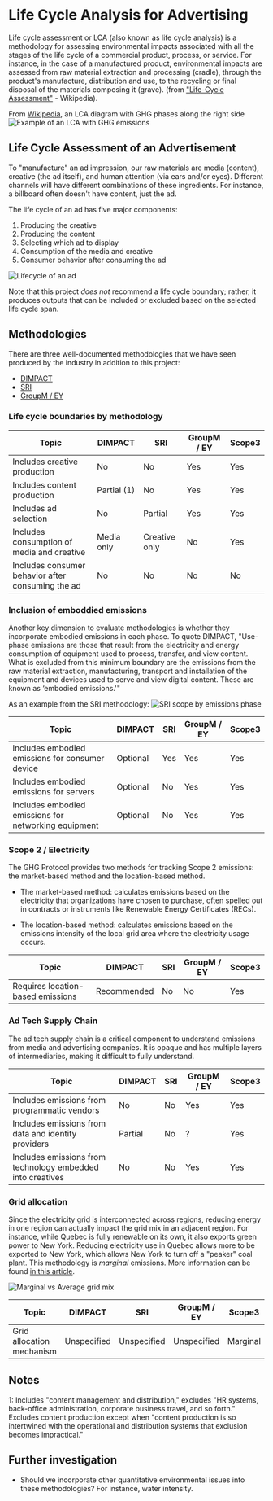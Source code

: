 # Life Cycle Analysis for Advertising

Life cycle assessment or LCA (also known as life cycle analysis) is a methodology for assessing environmental impacts associated with all the stages of the life cycle of a commercial product, process, or service. For instance, in the case of a manufactured product, environmental impacts are assessed from raw material extraction and processing (cradle), through the product's manufacture, distribution and use, to the recycling or final disposal of the materials composing it (grave). (from ["Life-Cycle Assessment"](https://en.wikipedia.org/wiki/Life-cycle_assessment) - Wikipedia).

From [Wikipedia](https://en.wikipedia.org/wiki/File:Life_cycle_analysis_and_GHG_carbon_accounting.jpg), an LCA diagram with GHG phases along the right side
![Example of an LCA with GHG emissions](images/lca_ghg.jpeg)

## Life Cycle Assessment of an Advertisement

To "manufacture" an ad impression, our raw materials are media (content), creative (the ad itself), and human attention (via ears and/or eyes). Different channels will have different combinations of these ingredients. For instance, a billboard often doesn't have content, just the ad.

The life cycle of an ad has five major components:

1. Producing the creative
2. Producing the content
3. Selecting which ad to display
4. Consumption of the media and creative
5. Consumer behavior after consuming the ad

![Lifecycle of an ad](images/lca_ad.png)

Note that this project *does not* recommend a life cycle boundary; rather, it produces outputs that can be included or excluded based on the selected life cycle span.

## Methodologies

There are three well-documented methodologies that we have seen produced by the industry in addition to this project:

- [DIMPACT](https://dimpact.org/methodology)
- [SRI](https://www.sri-france.org/wp-content/uploads/2021/11/SRI_Calculating-the-carbon-footprint_VF.pdf)
- [GroupM / EY](https://www.groupm.com/media-decarbonization-framework-groupm/)

### Life cycle boundaries by methodology

| Topic | DIMPACT | SRI | GroupM / EY | Scope3
|---| --- | --- | --- | ---
| Includes creative production | No | No | Yes | Yes
| Includes content production | Partial (1) | No | Yes | Yes
| Includes ad selection | No | Partial | Yes | Yes
| Includes consumption of media and creative | Media only | Creative only | No | Yes
| Includes consumer behavior after consuming the ad | No | No | No | No

### Inclusion of emboddied emissions

Another key dimension to evaluate methodologies is whether they incorporate embodied emissions in each phase. To quote DIMPACT, "Use-phase emissions are those that result from the electricity and energy consumption of equipment used to process, transfer, and view content. What is excluded from this minimum boundary are the emissions from the raw material extraction, manufacturing, transport and installation of the equipment and devices used to serve and view digital content. These are known as ‘embodied emissions.'"

As an example from the SRI methodology:
![SRI scope by emissions phase](images/sri_phases.png)

| Topic | DIMPACT | SRI | GroupM / EY | Scope3
|---| --- | --- | --- | ---
| Includes embodied emissions for consumer device | Optional | Yes | Yes | Yes
| Includes embodied emissions for servers | Optional | No | Yes | Yes
| Includes embodied emissions for networking equipment | Optional | No | Yes | Yes

### Scope 2 / Electricity

The GHG Protocol provides two methods for tracking Scope 2 emissions: the market-based method and the location-based method.

- The market-based method: calculates emissions based on the electricity that organizations have chosen to purchase, often spelled out in contracts or instruments like Renewable Energy Certificates (RECs).

- The location-based method: calculates emissions based on the emissions intensity of the local grid area where the electricity usage occurs.

| Topic | DIMPACT | SRI | GroupM / EY | Scope3
|---| --- | --- | --- | ---
| Requires location-based emissions | Recommended | No | No | Yes

### Ad Tech Supply Chain

The ad tech supply chain is a critical component to understand emissions from media and advertising companies. It is opaque and has multiple layers of intermediaries, making it difficult to fully understand.

| Topic | DIMPACT | SRI | GroupM / EY | Scope3
|---| --- | --- | --- | ---
| Includes emissions from programmatic vendors | No | No | Yes | Yes
| Includes emissions from data and identity providers | Partial | No | ? | Yes
| Includes emissions from technology embedded into creatives | No | No | Yes | Yes

### Grid allocation

Since the electricity grid is interconnected across regions, reducing energy in one region can actually impact the grid mix in an adjacent region. For instance, while Quebec is fully renewable on its own, it also exports green power to New York. Reducing electricity use in Quebec allows more to be exported to New York, which allows New York to turn off a "peaker" coal plant. This methodology is *marginal* emissions. More information can be found [in this article](https://adgefficiency.com/energy-basics-average-vs-marginal-carbon-emissions/).

![Marginal vs Average grid mix](images/marginal_vs_average.jpg)

| Topic | DIMPACT | SRI | GroupM / EY | Scope3
|---| --- | --- | --- | ---
| Grid allocation mechanism | Unspecified | Unspecified | Unspecified | Marginal

## Notes

1: Includes "content management and distribution," excludes "HR systems, back-office administration, corporate business travel, and so forth." Excludes content production except when "content production is so intertwined with the operational and distribution systems that exclusion becomes impractical."

## Further investigation

- Should we incorporate other quantitative environmental issues into these methodologies? For instance, water intensity.
